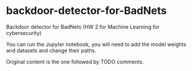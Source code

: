 # backdoor-detector-for-BadNets
Backdoor detector for BadNets (HW 2 for Machine Learning for cybersecurity)

You can run the Jupyter notebook, you will need to add the model weights and datasets and change their paths. 

Original content is the one followed by TODO comments. 
